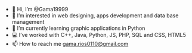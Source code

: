 - 👋 Hi, I’m @Gama19999
- 👀 I’m interested in web designing, apps development and data base management
- 🌱 I’m currently learning graphic applications in Python
- 💻 I’ve worked with C++, Java, Python, JS, PHP, SQL and CSS, HTML5
- 📫 How to reach me gama.rios0110@gmail.com

<!---
Gama19999/Gama19999 is a ✨ special ✨ repository because its `README.md` (this file) appears on your GitHub profile.
You can click the Preview link to take a look at your changes.
--->
